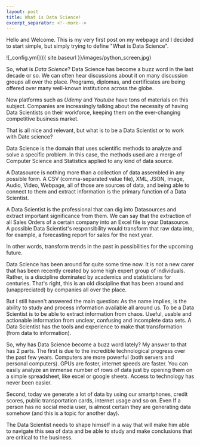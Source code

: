 ```yaml
---
layout: post
title: What is Data Science!
excerpt_separator: <!--more-->
---
```


Hello and Welcome. This is my very first post on my webpage and I decided to start simple, but simply trying to define "What is Data Science".

<!--more-->
![_config.yml]({{ site.baseurl }}/images/python_screen.jpg)

So, what is _Data Science_?
Data Science has become a buzz word in the last decade or so. We can often hear discussions about it on many discussion groups all over the place. Programs, diplomas, and certificates are being offered over many well-known institutions across the globe.

New platforms such as _Udemy_ and _Youtube_ have tons of materials on this subject. Companies are increasingly talking about the necessity of having Data Scientists on their workforce, keeping them on the ever-changing
competitive business market.

That is all nice and relevant, but what is to be a Data Scientist or to work with Date science?

Data Science is the domain that uses scientific methods to analyze and solve a specific problem. In this case, the methods used are a merge of Computer Science and Statistics applied to any kind of data source.

A Datasource is nothing more than a collection of data assembled in any possible form. A CSV (comma-separated value file), XML, JSON, Image, Audio, Video, Webpage, all of those are sources of data, and being able to connect to them and extract information is the primary function of a Data Scientist.

A Data Scientist is the professional that can dig into Datasources and extract important significance from them. We can say that the extraction of all Sales Orders of a certain company into an Excel file is your Datasource. A possible Data Scientist's responsibility would transform that raw data into, for example, a forecasting report for sales for the next year.

In other words, transform trends in the past in possibilities for the upcoming future.

Data Science has been around for quite some time now. It is not a new carer that has been recently created by some high expert group of individuals. Rather, is a discipline dominated by academics and statisticians for centuries. That's right, this is an old discipline that has been around and (unappreciated) by companies all over the place.

But I still haven't answered the main question: As the name implies, is the ability to study and process information available all around us. To be a Data Scientist is to be able to extract information from chaos. Useful, usable and actionable information from unclear, confusing and incomplete data sets. A Data Scientist has the tools and experience to make that transformation (from data to information).

So, why has Data Science become a buzz word lately? My answer to that has 2 parts. The first is due to the incredible technological progress over the past few years. Computers are more powerful (both servers and personal computers). GPUs are foster, internet speeds are faster. You can easily analyze an immense number of rows of data just by opening them on a simple spreadsheet, like excel or google sheets. Access to technology has never been easier.

Second, today we generate a lot of data by using our smartphones, credit scores, public transportation cards, internet usage and so on. Even If a person has no social media user, is almost certain they are generating data somehow (and this is a topic for another day).

The Data Scientist needs to shape himself in a way that will make him able to navigate this sea of data and be able to study and make conclusions that are critical to the business.
